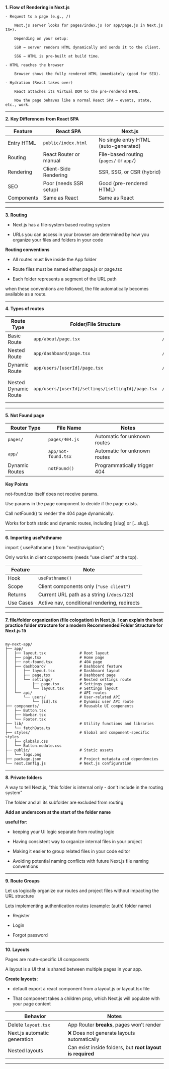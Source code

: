 **1. Flow of Rendering in Next.js**

    - Request to a page (e.g., /)

        Next.js server looks for pages/index.js (or app/page.js in Next.js 13+).

        Depending on your setup:

        SSR → server renders HTML dynamically and sends it to the client.

        SSG → HTML is pre-built at build time.

    - HTML reaches the browser

        Browser shows the fully rendered HTML immediately (good for SEO).

    - Hydration (React takes over)

        React attaches its Virtual DOM to the pre-rendered HTML.

        Now the page behaves like a normal React SPA — events, state, etc., work.

---

**2. Key Differences from React SPA**

| Feature    | React SPA              | Next.js                                 |
| ---------- | ---------------------- | --------------------------------------- |
| Entry HTML | `public/index.html`    | No single entry HTML (auto-generated)   |
| Routing    | React Router or manual | File-based routing (`pages/` or `app/`) |
| Rendering  | Client-Side Rendering  | SSR, SSG, or CSR (hybrid)               |
| SEO        | Poor (needs SSR setup) | Good (pre-rendered HTML)                |
| Components | Same as React          | Same as React                           |

---

**3. Routing**

- Next.js has a file-system based routing system

- URLs you can access in your browser are determined by how you organize your files
and folders in your code

**Routing conventions**

- All routes must live inside the App folder

- Route files must be named either page.js or page.tsx

- Each folder represents a segment of the URL path

when these conventions are followed, the file automatically becomes available as a route.

---

**4. Types of routes**

| Route Type           | Folder/File Structure                              | URL Example                         | Params Accessed                                 |
| -------------------- | -------------------------------------------------- | ----------------------------------- | ----------------------------------------------- |
| Basic Route          | `app/about/page.tsx`                               | `/about`                            | N/A                                             |
| Nested Route         | `app/dashboard/page.tsx`                           | `/dashboard`                        | N/A                                             |
| Dynamic Route        | `app/users/[userId]/page.tsx`                      | `/users/123`                        | `{ userId: "123" }`                             |
| Nested Dynamic Route | `app/users/[userId]/settings/[settingId]/page.tsx` | `/users/123/settings/notifications` | `{ userId: "123", settingId: "notifications" }` |


---

**5. Not Found page**

| Router Type    | File Name           | Notes                        |
| -------------- | ------------------- | ---------------------------- |
| `pages/`       | `pages/404.js`      | Automatic for unknown routes |
| `app/`         | `app/not-found.tsx` | Automatic for unknown routes |
| Dynamic Routes | `notFound()`        | Programmatically trigger 404 |

**Key Points**

not-found.tsx itself does not receive params.

Use params in the page component to decide if the page exists.

Call notFound() to render the 404 page dynamically.

Works for both static and dynamic routes, including [slug] or [...slug].

---

**6. Importing usePathname**

import { usePathname } from "next/navigation";

Only works in client components (needs "use client" at the top).

| Feature   | Note                                         |
| --------- | -------------------------------------------- |
| Hook      | `usePathname()`                              |
| Scope     | Client components only (`"use client"`)      |
| Returns   | Current URL path as a string (`/docs/123`)   |
| Use Cases | Active nav, conditional rendering, redirects |


---

**7. file/folder organization (file cologation) in Next.js. I can explain the best practice folder structure for a modern Recommended Folder Structure for Next.js 15**

```text

my-next-app/
├── app/
│   ├── layout.tsx               # Root layout
│   ├── page.tsx                 # Home page
│   ├── not-found.tsx            # 404 page
│   ├── dashboard/               # Dashboard feature
│   │   ├── layout.tsx           # Dashboard layout
│   │   ├── page.tsx             # Dashboard page
│   │   └── settings/            # Nested settings route
│   │       ├── page.tsx         # Settings page
│   │       └── layout.tsx       # Settings layout
│   └── api/                     # API routes
│       └── users/               # User-related API
│           └── [id].ts          # Dynamic user API route
├── components/                  # Reusable UI components
│   ├── Button.tsx
│   ├── Navbar.tsx
│   └── Footer.tsx
├── lib/                         # Utility functions and libraries
│   └── fetchData.ts
├── styles/                      # Global and component-specific styles
│   ├── globals.css
│   └── Button.module.css
├── public/                      # Static assets
│   └── logo.png
├── package.json                 # Project metadata and dependencies
└── next.config.js               # Next.js configuration

```
---

**8. Private folders**

A way to tell Next.js, "this folder is internal only - don't include in the routing system"

The folder and all its subfolder are excluded from routing

**Add an underscore at the start of the folder name**

**useful for:**

- keeping your UI logic separate from routing logic

- Having consistent way to organize internal files in your project

- Making it easier to group related files in your code editor

- Avoiding potential naming conflicts with future Next.js file naming conventions

---

**9. Route Groups**

Let us logically organize our routes and project files without impacting the URL structure

Lets implementing authentication routes (example: (auth) folder name)

- Register

- Login

- Forgot password

---

**10. Layouts**

Pages are route-specific UI components

A layout is a UI that is shared between multiple pages in your app.

**Create layouts:**

- default export a react component from a layout.js or layout.tsx file

- That component takes a children prop, which Next.js will populate with your page content

| Behavior                     | Notes                                                     |
| ---------------------------- | --------------------------------------------------------- |
| Delete `layout.tsx`          | App Router **breaks**, pages won’t render                 |
| Next.js automatic generation | ❌ Does not generate layouts automatically                 |
| Nested layouts               | Can exist inside folders, but **root layout is required** |


---
